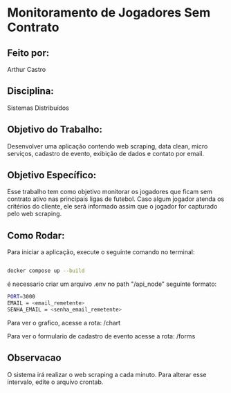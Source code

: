 # Monitoramento de Jogadores Sem Contrato

## Feito por:
Arthur Castro

## Disciplina:
Sistemas Distribuídos

## Objetivo do Trabalho:
Desenvolver uma aplicação contendo web scraping, data clean, micro serviços, cadastro de evento, exibição de dados e contato por email.

## Objetivo Específico:
Esse trabalho tem como objetivo monitorar os jogadores que ficam sem contrato ativo nas principais ligas de futebol. Caso algum jogador atenda os critérios do cliente, ele será informado assim que o jogador for capturado pelo web scraping.

## Como Rodar:
Para iniciar a aplicação, execute o seguinte comando no terminal:

```bash

docker compose up --build 
```

é necessario criar um arquivo .env no path "/api_node" seguinte formato:

```bash
PORT=3000
EMAIL = <email_remetente>
SENHA_EMAIL = <senha_email_remetente>

```

Para ver o grafico, acesse a rota: /chart

Para ver o formulario de cadastro de evento acesse a rota: /forms

## Observacao

O sistema irá realizar o web scraping a cada minuto. Para alterar esse intervalo, edite o arquivo crontab.